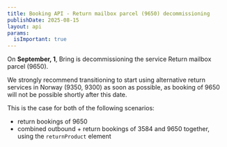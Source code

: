 ```yaml
---
title: Booking API - Return mailbox parcel (9650) decommissioning
publishDate: 2025-08-15
layout: api
params:
  isImportant: true
---
```


On __September, 1__, Bring is decommissioning the service Return mailbox parcel (9650). 

We strongly recommend transitioning to start using alternative return services in Norway (9350, 9300) as soon as possible, as booking of 9650 will not be possible shortly after this date.

This is the case for both of the following scenarios:
- return bookings of 9650 
- combined outbound + return bookings of 3584 and 9650 together, using the `returnProduct` element
